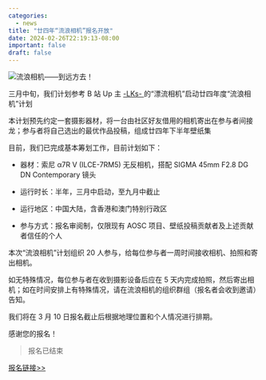 ```yaml
---
categories:
  - news
title: "廿四年“流浪相机”报名开放"
date: 2024-02-26T22:19:13-08:00
important: false
draft: false
---
```

![流浪相机——到远方去！](/assets/coffee-break/20240323/imgs/roaming-camera.png)

三月中旬，我们计划参考 B 站 Up 主 [-LKs- ](https://space.bilibili.com/125526/) 的“漂流相机”启动廿四年度“流浪相机”计划

本计划预先约定一套摄影器材，将一台由社区好友借用的相机寄出在参与者间接龙；参与者将自己选出的最优作品投稿，组成廿四年下半年壁纸集

目前，我们已完成基本筹划工作，目前计划如下：

- 器材：索尼 α7R V (ILCE-7RM5) 无反相机，搭配 SIGMA 45mm F2.8 DG DN Contemporary 镜头

- 运行时长：半年，三月中启动，至九月中截止

- 运行地区：中国大陆，含香港和澳门特别行政区

- 参与方式：报名审阅制，仅限现有 AOSC 项目、壁纸投稿贡献者及上述贡献者信任的个人

本次“流浪相机”计划组织 20 人参与，给每位参与者一周时间接收相机、拍照和寄出相机。

如无特殊情况，每位参与者在收到摄影设备后应在 5 天内完成拍照，然后寄出相机；如在时间安排上有特殊情况，请在流浪相机的组织群组（报名者会收到邀请）告知。

我们将在 3 月 10 日报名截止后根据地理位置和个人情况进行排期。

感谢您的报名！

> 报名已结束

[报名链接>> ](https://f.wps.cn/g/fHeWYf29/)
